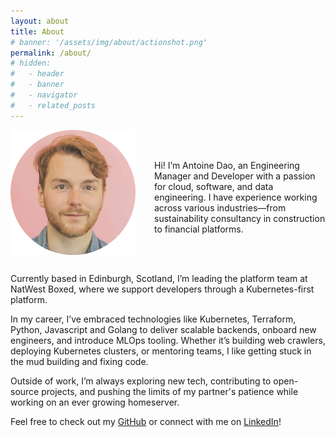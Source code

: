 ```yaml
---
layout: about
title: About
# banner: '/assets/img/about/actionshot.png'
permalink: /about/
# hidden:
#   - header
#   - banner
#   - navigator
#   - related_posts
---
```



<div style="overflow: hidden; display: flex; align-items: center">
    <img src="/assets/img/about/headshot_round.png" alt="Head Shot" width="200" style="float: left; margin: 0 30px 15px 0;">
    <p>Hi! I’m Antoine Dao, an Engineering Manager and Developer with a passion for cloud, software, and data engineering. I have experience working across various industries—from sustainability consultancy in construction  to financial platforms.</p>
</div>

Currently based in Edinburgh, Scotland, I’m leading the platform team at NatWest Boxed, where we support developers through a Kubernetes-first platform.

In my career, I’ve embraced technologies like Kubernetes, Terraform, Python, Javascript and Golang to deliver scalable backends, onboard new engineers, and introduce MLOps tooling. Whether it’s building web crawlers, deploying Kubernetes clusters, or mentoring teams, I like getting stuck in the mud building and fixing code.

Outside of work, I’m always exploring new tech, contributing to open-source projects, and pushing the limits of my partner's patience while working on an ever growing homeserver.

Feel free to check out my [GitHub](https://github.com/antoinedao) or connect with me on [LinkedIn](https://www.linkedin.com/in/antoinedao)!